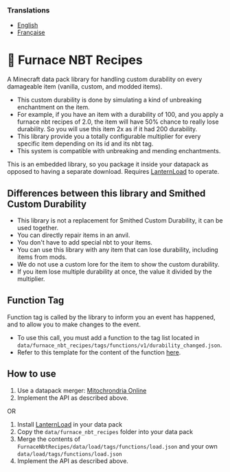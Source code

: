 ### Translations
* [English](https://github.com/Stoupy51/FurnaceNbtRecipes/blob/main/README.md)
* [Française](https://github.com/Stoupy51/FurnaceNbtRecipes/blob/main/README.fr.md)


# 📖 Furnace NBT Recipes
A Minecraft data pack library for handling custom durability on every damageable item (vanilla, custom, and modded items).
* This custom durability is done by simulating a kind of unbreaking enchantment on the item.
* For example, if you have an item with a durability of 100, and you apply a furnace nbt recipes of 2.0, the item will have 50% chance to really lose durability. So you will use this item 2x as if it had 200 durability.
* This library provide you a totally configurable multiplier for every specific item depending on its id and its nbt tag.
* This system is compatible with unbreaking and mending enchantments.

This is an embedded library, so you package it inside your datapack as opposed to having a separate download. Requires [LanternLoad](https://github.com/LanternMC/load) to operate.


## Differences between this library and Smithed Custom Durability
* This library is not a replacement for Smithed Custom Durability, it can be used together.
* You can directly repair items in an anvil.
* You don't have to add special nbt to your items.
* You can use this library with any item that can lose durability, including items from mods.
* We do not use a custom lore for the item to show the custom durability.
* If you item lose multiple durability at once, the value it divided by the multiplier.



## Function Tag
Function tag is called by the library to inform you an event has happened, and to allow you to make changes to the event.
* To use this call, you must add a function to the tag list located in `data/furnace_nbt_recipes/tags/functions/v1/durability_changed.json`.
* Refer to this template for the content of the function [here](https://github.com/Stoupy51/FurnaceNbtRecipes/blob/main/data/furnace_nbt_recipes/functions/v1.2/signal_received_template.mcfunction).



## How to use
1. Use a datapack merger: [Mitochrondria Online](https://mito.thenuclearnexus.live/)
2. Implement the API as described above.

OR

1. Install [LanternLoad](https://github.com/LanternMC/load) in your data pack
2. Copy the `data/furnace_nbt_recipes` folder into your data pack
3. Merge the contents of `FurnaceNbtRecipes/data/load/tags/functions/load.json` and your own `data/load/tags/functions/load.json`
4. Implement the API as described above.

